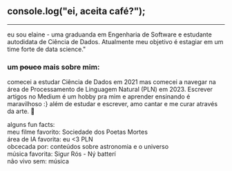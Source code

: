 
## console.log("ei, aceita café?"); 
___
eu sou elaine - uma graduanda em Engenharia de Software e estudante autodidata de Ciência de Dados. Atualmente meu objetivo é estagiar em um time forte de data science."

### um ~~pouco~~ mais sobre mim:
comecei a estudar Ciência de Dados em 2021 mas comecei a navegar na área de Processamento de Linguagem Natural (PLN) em 2023. Escrever artigos no Medium é um hobby pra mim e aprender ensinando é maravilhoso :} além de estudar e escrever, amo cantar e me curar através da arte. 🧡 

alguns fun facts: <br>
meu filme favorito: Sociedade dos Poetas Mortes <br>
área de IA favorita: eu <3 PLN <br>
obcecada por: conteúdos sobre astronomia e o universo <br>
música favorita: Sigur Rós - Ný batterí <br>
não vivo sem: música <br>
